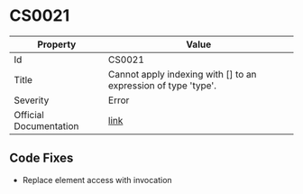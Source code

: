 # CS0021

| Property               | Value                                                             |
| ---------------------- | ----------------------------------------------------------------- |
| Id                     | CS0021                                                            |
| Title                  | Cannot apply indexing with \[\] to an expression of type 'type'\. |
| Severity               | Error                                                             |
| Official Documentation | [link](http://docs.microsoft.com/en-us/dotnet/csharp/misc/cs0021) |

## Code Fixes

* Replace element access with invocation
